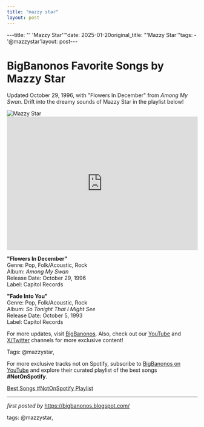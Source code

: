 ```yaml
---
title: "mazzy star"
layout: post
---
```

---title: "' 'Mazzy Star''"date: 2025-01-20original_title: "'Mazzy Star'"tags:  - '@mazzystar'layout: post---<!-- Title of the Post --><h1 >BigBanonos Favorite Songs by Mazzy Star</h1> <!-- Introductory Text --><p >Updated October 29, 1996, with "Flowers In December" from <em>Among My Swan</em>. Drift into the dreamy sounds of Mazzy Star in the playlist below!</p> <!-- Featured Image --><div > <img src="https://readersrecommend.wordpress.com/wp-content/uploads/2022/04/mazzy-star.jpg" alt="Mazzy Star" /></div> <!-- Spotify Embed --><div > <iframe src="https://open.spotify.com/embed/playlist/451Smbp4hL294mRztXvp7S?utm_source=generator" width="100%" height="352" frameBorder="0" allowfullscreen="" allow="autoplay; clipboard-write; encrypted-media; fullscreen; picture-in-picture" loading="lazy"></iframe></div> <!-- Song Information --><div > <p><strong>"Flowers In December"</strong><br> Genre: Pop, Folk/Acoustic, Rock<br> Album: <em>Among My Swan</em><br> Release Date: October 29, 1996<br> Label: Capitol Records</p> <p><strong>"Fade Into You"</strong><br> Genre: Pop, Folk/Acoustic, Rock<br> Album: <em>So Tonight That I Might See</em><br> Release Date: October 5, 1993<br> Label: Capitol Records</p></div> <!-- Footer Links --><div > <p>For more updates, visit <a href="https://bigbanonos.blogspot.com/" target="_blank">BigBanonos</a>. Also, check out our <a href="https://www.youtube.com/@BigBanonos" target="_blank">YouTube</a> and <a href="https://x.com/bigbanonos" target="_blank">X/Twitter</a> channels for more exclusive content!</p></div> <!-- Tags --><p >Tags: @mazzystar,</p><!--Subscribe and Playlist Links--><div>    <p>For more exclusive tracks not on Spotify, subscribe to <a href="https://www.youtube.com/@BigBanonos" target="_blank">BigBanonos on YouTube</a> and explore their curated playlist of the best songs <strong>#NotOnSpotify</strong>.</p>    <p><a href="https://www.youtube.com/playlist?list=PLtuNtuTatqI0kFahUCbtbfenC_ET5O_tr" target="_blank">Best Songs #NotOnSpotify Playlist<br /></a></p></div><hr /><p><em>first posted by</em> <a href="https://bigbanonos.blogspot.com/" rel="noopener" target="_new">https://bigbanonos.blogspot.com/</a></p><p>tags: @mazzystar,</p>